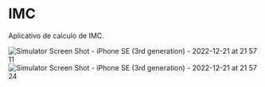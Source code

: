 # IMC
Aplicativo de calculo de IMC.


![Simulator Screen Shot - iPhone SE (3rd generation) - 2022-12-21 at 21 57 11](https://user-images.githubusercontent.com/56967435/209032141-12c80fc5-fa71-4d03-82a2-0aed0ab9f23d.png)
![Simulator Screen Shot - iPhone SE (3rd generation) - 2022-12-21 at 21 57 24](https://user-images.githubusercontent.com/56967435/209032148-9600706b-d520-4b57-8491-96c3e4b79ba2.png)
